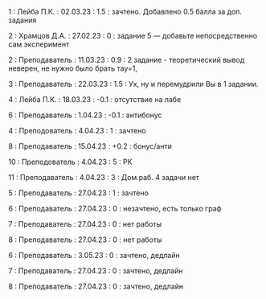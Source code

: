 1 : Лейба П.К. : 02.03.23 : 1.5 : зачтено. Добавлено 0.5 балла за доп. задания

2 : Храмцов Д.А. : 27.02.23 : 0 : задание 5 — добавьте непосредственно сам эксперимент

2 : Преподаватель : 11.03.23 : 0.9 : 2 задание  - теоретический вывод неверен, не нужно было брать тау=1, 

3 : Преподаватель : 22.03.23 : 1.5 : Ух, ну и перемудрили Вы в 1 задании.

4 : Лейба П.К. : 18.03.23 : -0.1 : отсутствие на лабе

6 : Преподаватель : 1.04.23 : -0.1 : антибонус

4 : Преподователь : 4.04.23 : 1 : зачтено

8 : Преподаватель : 15.04.23 : +0.2 : бонус/анти

10 : Преподователь : 4.04.23 : 5 : РК

11 : Преподаватель : 4.04.23 : 3 : Дом.раб. 4 задачи нет

5 : Преподаватель : 27.04.23 : 1 : зачтено

6 : Преподаватель : 27.04.23 : 0 : незачтено, есть только граф

7 : Преподаватель : 27.04.23 : 0 : нет работы

8 : Преподаватель : 27.04.23 : 0 : нет работы

6 : Преподаватель : 3.05.23 : 0 : зачтено, дедлайн

7 : Преподаватель : 27.04.23 : 0 : зачтено, дедлайн

8 : Преподаватель : 27.04.23 : 0 : зачтено, дедлайн

